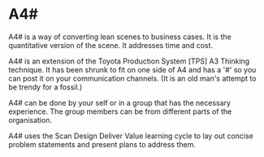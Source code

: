 # A4#

A4# is a way of converting lean scenes to business cases. It is the quantitative version of the scene. It addresses time and cost.

A4# is an extension of the Toyota Production System [TPS] A3 Thinking technique. It has been shrunk to fit on one side of A4 and has a '#' so you can post it on your communication channels. (It is an old man's attempt to be trendy for a fossil.)

A4# can be done by your self or in a group that has the necessary experience. The group members can be from different parts of the organisation. 

A4# uses the Scan Design Deliver Value learning cycle to lay out concise problem statements and present plans to address them. 